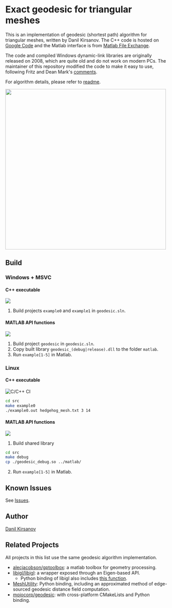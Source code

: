 # Exact geodesic for triangular meshes

This is an implementation of geodesic (shortest path) algorithm for triangular meshes, written by Danil Kirsanov. The C++ code is hosted on [Google Code](https://code.google.com/archive/p/geodesic/) and the Matlab interface is from [Matlab File Exchange](https://mathworks.com/matlabcentral/fileexchange/18168-exact-geodesic-for-triangular-meshes).

The code and compiled Windows dynamic-link libraries are originally released on 2008, which are quite old and do not work on modern PCs. The maintainer of this repository modified the code to make it easy to use, following Fritz and Dean Mark's [comments](https://mathworks.com/matlabcentral/fileexchange/18168-exact-geodesic-for-triangular-meshes).

For algorithm details, please refer to [readme](./src/#readme).

<img src="https://github.com/zishun/geodesic_matlab/raw/master/example2.png" width="500"/>

## Build

### Windows + MSVC
#### C++ executable 
![](https://img.shields.io/badge/build-passing-brightgreen)

1. Build projects ```example0``` and ```example1``` in ```geodesic.sln```.

#### MATLAB API functions 
![](https://img.shields.io/badge/build-passing-brightgreen)

<!---Tested on Windows 10 + MSVC 2017 + MATLAB R2018a. -->

1. Build project ```geodesic``` in ```geodesic.sln```. 
2. Copy built library ```geodesic_(debug|release).dll``` to the folder ```matlab```.
3. Run ```example[1-5]``` in Matlab.

### Linux
#### C++ executable 
![C/C++ CI](https://github.com/zishun/geodesic_matlab/workflows/C/C++%20CI/badge.svg)

```bash
cd src
make example0
./example0.out hedgehog_mesh.txt 3 14
```

#### MATLAB API functions 
![](https://img.shields.io/badge/build-passing-brightgreen)

1. Build shared library
```bash
cd src
make debug
cp ./geodesic_debug.so ../matlab/
```
2. Run ```example[1-5]``` in Matlab.

## Known Issues

See [Issues](https://github.com/zishun/geodesic_matlab/issues).

## Author

[Danil Kirsanov](https://mathworks.com/matlabcentral/fileexchange/18168-exact-geodesic-for-triangular-meshes)

## Related Projects

All projects in this list use the same geodesic algorithm implementation.
* [alecjacobson/gptoolbox](https://github.com/alecjacobson/gptoolbox/tree/master/external/exactgeodesic): a matlab toolbox for geometry processing.
* [libigl/libigl](https://github.com/libigl/libigl/blob/master/include/igl/exact_geodesic.h): a wrapper exposed through an Eigen-based API.
  * Python binding of libigl also includes [this function](https://libigl.github.io/libigl-python-bindings/tutorials/#exact-discrete-geodesic-distances).
* [MeshUtility](https://github.com/zishun/MeshUtility): Python binding, including an approximated method of edge-sourced geodesic distance field computation.
* [mojocorp/geodesic](https://github.com/mojocorp/geodesic): with cross-platform CMakeLists and Python binding.
